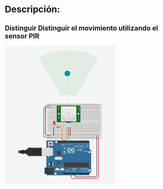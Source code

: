 # Descripción:
## Distinguir Distinguir el movimiento utilizando el sensor PIR
![Practica I11](https://github.com/RETBOT/Practicas-Sistemas-programables/blob/master/Unidad%201/Practica_Inicio11_Sensor_movimiento_utilizando_HC-SR501/Practica_Inicio11_Sensor_movimiento_utilizando_HC-SR501.png)

